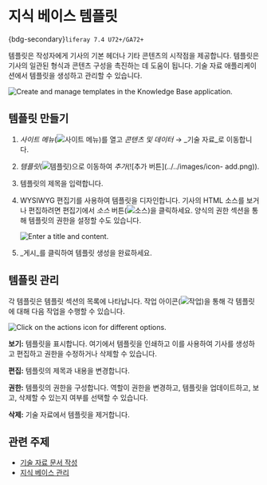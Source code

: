 # 지식 베이스 템플릿

{bdg-secondary}`liferay 7.4 U72+/GA72+`

템플릿은 작성자에게 기사의 기본 헤더나 기타 콘텐츠의 시작점을 제공합니다. 템플릿은 기사의 일관된 형식과 콘텐츠 구성을 촉진하는 데 도움이 됩니다. 기술 자료 애플리케이션에서 템플릿을 생성하고 관리할 수 있습니다.

![Create and manage templates in the Knowledge Base application.](./knowledge-base-templates/images/01.png)

## 템플릿 만들기

1. _사이트 메뉴_(![사이트 메뉴](../../images/icon-menu.png))를 열고 _콘텐츠 및 데이터_ &rarr; _기술 자료_로 이동합니다.

1. _템플릿_(![템플릿](../../images/icon-page-template.png))으로 이동하여 _추가_(![추가 버튼](../../images/icon- add.png)).

1. 템플릿의 제목을 입력합니다.

1. WYSIWYG 편집기를 사용하여 템플릿을 디자인합니다. 기사의 HTML 소스를 보거나 편집하려면 편집기에서 _소스_ 버튼(![소스](../../images/icon-code.png))을 클릭하세요. 양식의 권한 섹션을 통해 템플릿의 권한을 설정할 수도 있습니다.

   ![Enter a title and content.](./knowledge-base-templates/images/02.png)

1. _게시_를 클릭하여 템플릿 생성을 완료하세요.

## 템플릿 관리

각 템플릿은 템플릿 섹션의 목록에 나타납니다. 작업 아이콘(![작업](../../images/icon-actions.png))을 통해 각 템플릿에 대해 다음 작업을 수행할 수 있습니다.

![Click on the actions icon for different options.](./knowledge-base-templates/images/03.png)

**보기:** 템플릿을 표시합니다. 여기에서 템플릿을 인쇄하고 이를 사용하여 기사를 생성하고 편집하고 권한을 수정하거나 삭제할 수 있습니다.

**편집:** 템플릿의 제목과 내용을 변경합니다.

**권한:** 템플릿의 권한을 구성합니다. 역할이 권한을 변경하고, 템플릿을 업데이트하고, 보고, 삭제할 수 있는지 여부를 선택할 수 있습니다.

**삭제:** 기술 자료에서 템플릿을 제거합니다.

## 관련 주제

* [기술 자료 문서 작성](./creating-knowledge-base-articles.md) 
* [지식 베이스 관리](./managing-the-knowledge-base.md) 
